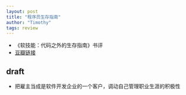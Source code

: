 ```yaml
---
layout: post
title: "程序员生存指南"
author: "Timothy"
tags: review 
---
```


- 《软技能：代码之外的生存指南》书评
- [豆瓣链接](https://book.douban.com/subject/36044253/)

## draft 

- 把雇主当成是软件开发企业的一个客户，调动自己管理职业生涯的积极性












